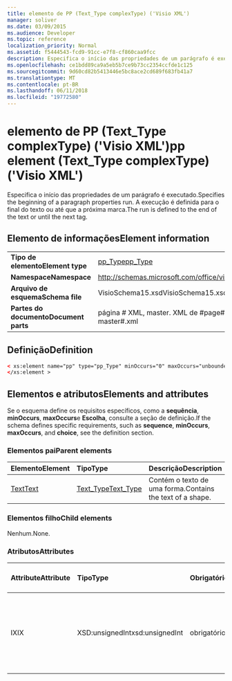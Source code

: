 ```yaml
---
title: elemento de PP (Text_Type complexType) ('Visio XML')
manager: soliver
ms.date: 03/09/2015
ms.audience: Developer
ms.topic: reference
localization_priority: Normal
ms.assetid: f5444543-fcd9-91cc-e7f8-cf860caa9fcc
description: Especifica o início das propriedades de um parágrafo é executado. A execução é definida para o final do texto ou até que a próxima marca.
ms.openlocfilehash: ce1bdd89ca9a5eb5b7ce9b73cc2354ccfde1c125
ms.sourcegitcommit: 9d60cd82b5413446e5bc8ace2cd689f683fb41a7
ms.translationtype: MT
ms.contentlocale: pt-BR
ms.lasthandoff: 06/11/2018
ms.locfileid: "19772580"
---
```

# <a name="pp-element-texttype-complextype-visio-xml"></a><span data-ttu-id="d155c-104">elemento de PP (Text_Type complexType) ('Visio XML')</span><span class="sxs-lookup"><span data-stu-id="d155c-104">pp element (Text_Type complexType) ('Visio XML')</span></span>

<span data-ttu-id="d155c-105">Especifica o início das propriedades de um parágrafo é executado.</span><span class="sxs-lookup"><span data-stu-id="d155c-105">Specifies the beginning of a paragraph properties run.</span></span> <span data-ttu-id="d155c-106">A execução é definida para o final do texto ou até que a próxima marca.</span><span class="sxs-lookup"><span data-stu-id="d155c-106">The run is defined to the end of the text or until the next tag.</span></span>
  
## <a name="element-information"></a><span data-ttu-id="d155c-107">Elemento de informações</span><span class="sxs-lookup"><span data-stu-id="d155c-107">Element information</span></span>

|||
|:-----|:-----|
|<span data-ttu-id="d155c-108">**Tipo de elemento**</span><span class="sxs-lookup"><span data-stu-id="d155c-108">**Element type**</span></span> <br/> |[<span data-ttu-id="d155c-109">pp_Type</span><span class="sxs-lookup"><span data-stu-id="d155c-109">pp_Type</span></span>](pp_type-complextypevisio-xml.md) <br/> |
|<span data-ttu-id="d155c-110">**Namespace**</span><span class="sxs-lookup"><span data-stu-id="d155c-110">**Namespace**</span></span> <br/> |http://schemas.microsoft.com/office/visio/2012/main  <br/> |
|<span data-ttu-id="d155c-111">**Arquivo de esquema**</span><span class="sxs-lookup"><span data-stu-id="d155c-111">**Schema file**</span></span> <br/> |<span data-ttu-id="d155c-112">VisioSchema15.xsd</span><span class="sxs-lookup"><span data-stu-id="d155c-112">VisioSchema15.xsd</span></span>  <br/> |
|<span data-ttu-id="d155c-113">**Partes do documento**</span><span class="sxs-lookup"><span data-stu-id="d155c-113">**Document parts**</span></span> <br/> |<span data-ttu-id="d155c-114">página # XML, master. XML de #</span><span class="sxs-lookup"><span data-stu-id="d155c-114">page#.xml, master#.xml</span></span>  <br/> |
   
## <a name="definition"></a><span data-ttu-id="d155c-115">Definição</span><span class="sxs-lookup"><span data-stu-id="d155c-115">Definition</span></span>

```XML
< xs:element name="pp" type="pp_Type" minOccurs="0" maxOccurs="unbounded" >
</xs:element >
```

## <a name="elements-and-attributes"></a><span data-ttu-id="d155c-116">Elementos e atributos</span><span class="sxs-lookup"><span data-stu-id="d155c-116">Elements and attributes</span></span>

<span data-ttu-id="d155c-117">Se o esquema define os requisitos específicos, como a **sequência**, **minOccurs**, **maxOccurs**e **Escolha**, consulte a seção de definição.</span><span class="sxs-lookup"><span data-stu-id="d155c-117">If the schema defines specific requirements, such as **sequence**, **minOccurs**, **maxOccurs**, and **choice**, see the definition section.</span></span> 
  
### <a name="parent-elements"></a><span data-ttu-id="d155c-118">Elementos pai</span><span class="sxs-lookup"><span data-stu-id="d155c-118">Parent elements</span></span>

|<span data-ttu-id="d155c-119">**Elemento**</span><span class="sxs-lookup"><span data-stu-id="d155c-119">**Element**</span></span>|<span data-ttu-id="d155c-120">**Tipo**</span><span class="sxs-lookup"><span data-stu-id="d155c-120">**Type**</span></span>|<span data-ttu-id="d155c-121">**Descrição**</span><span class="sxs-lookup"><span data-stu-id="d155c-121">**Description**</span></span>|
|:-----|:-----|:-----|
|[<span data-ttu-id="d155c-122">Text</span><span class="sxs-lookup"><span data-stu-id="d155c-122">Text</span></span>](text-element-shapesheet_type-complextypevisio-xml.md) <br/> |[<span data-ttu-id="d155c-123">Text_Type</span><span class="sxs-lookup"><span data-stu-id="d155c-123">Text_Type</span></span>](text_type-complextypevisio-xml.md) <br/> |<span data-ttu-id="d155c-124">Contém o texto de uma forma.</span><span class="sxs-lookup"><span data-stu-id="d155c-124">Contains the text of a shape.</span></span>  <br/> |
   
### <a name="child-elements"></a><span data-ttu-id="d155c-125">Elementos filho</span><span class="sxs-lookup"><span data-stu-id="d155c-125">Child elements</span></span>

<span data-ttu-id="d155c-126">Nenhum.</span><span class="sxs-lookup"><span data-stu-id="d155c-126">None.</span></span>
  
### <a name="attributes"></a><span data-ttu-id="d155c-127">Atributos</span><span class="sxs-lookup"><span data-stu-id="d155c-127">Attributes</span></span>

|<span data-ttu-id="d155c-128">**Attribute**</span><span class="sxs-lookup"><span data-stu-id="d155c-128">**Attribute**</span></span>|<span data-ttu-id="d155c-129">**Tipo**</span><span class="sxs-lookup"><span data-stu-id="d155c-129">**Type**</span></span>|<span data-ttu-id="d155c-130">**Obrigatório**</span><span class="sxs-lookup"><span data-stu-id="d155c-130">**Required**</span></span>|<span data-ttu-id="d155c-131">**Descrição**</span><span class="sxs-lookup"><span data-stu-id="d155c-131">**Description**</span></span>|<span data-ttu-id="d155c-132">**Valores possíveis**</span><span class="sxs-lookup"><span data-stu-id="d155c-132">**Possible values**</span></span>|
|:-----|:-----|:-----|:-----|:-----|
|<span data-ttu-id="d155c-133">IX</span><span class="sxs-lookup"><span data-stu-id="d155c-133">IX</span></span>  <br/> |<span data-ttu-id="d155c-134">XSD:unsignedInt</span><span class="sxs-lookup"><span data-stu-id="d155c-134">xsd:unsignedInt</span></span>  <br/> |<span data-ttu-id="d155c-135">obrigatório</span><span class="sxs-lookup"><span data-stu-id="d155c-135">required</span></span>  <br/> |<span data-ttu-id="d155c-136">O índice do elemento de **parágrafo** que especifica a formatação aplicada dessa execução.</span><span class="sxs-lookup"><span data-stu-id="d155c-136">The index of the **Para** element that specifies the formatting applied to this run.</span></span>  <br/> |<span data-ttu-id="d155c-137">Valores do tipo xsd:unsignedInt.</span><span class="sxs-lookup"><span data-stu-id="d155c-137">Values of the xsd:unsignedInt type.</span></span>  <br/> |
   

